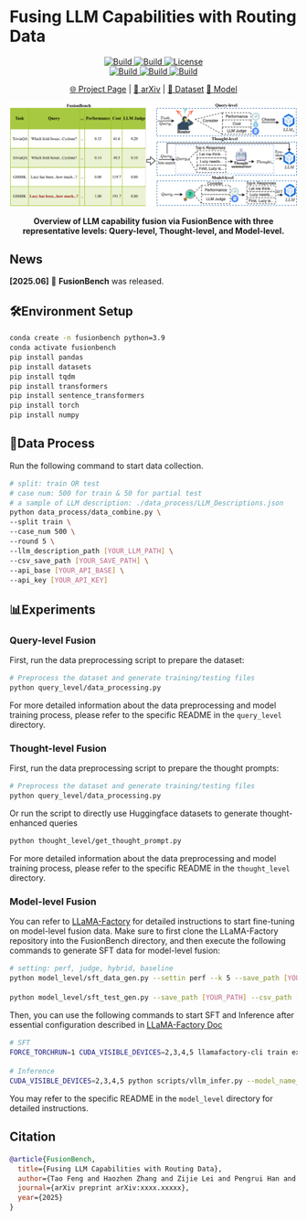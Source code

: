 # Fusing LLM Capabilities with Routing Data

<p align="center">
    <a href="https://ulab-uiuc.github.io/FusionBench/">
        <img alt="Build" src="https://img.shields.io/badge/Project-Page-blue">
    </a>
    <a href="http://arxiv.org/abs/xxxx.xxxxx">
        <img alt="Build" src="https://img.shields.io/badge/arXiv-xxxx.xxxxx-red?logo=arxiv">
    </a>
    <!-- <a href="xxx">
        <img alt="Build" src="https://img.shields.io/badge/Twitter-black?logo=X">
    </a> -->
    <a href="https://github.com/ulab-uiuc/FusionBench/blob/master/LICENSE">
        <img alt="License" src="https://img.shields.io/badge/LICENSE-MIT-green">
    </a>
    <br>
    <a href="https://github.com/ulab-uiuc/FusionBench">
        <img alt="Build" src="https://img.shields.io/github/stars/ulab-uiuc/FusionBench">
    </a>
    <a href="https://github.com/ulab-uiuc/FusionBench">
        <img alt="Build" src="https://img.shields.io/github/forks/ulab-uiuc/FusionBench">
    </a>
    <a href="https://github.com/ulab-uiuc/FusionBench">
        <img alt="Build" src="https://img.shields.io/github/issues/ulab-uiuc/FusionBench">
    </a>
</p>


<p align="center">
    <a href="https://ulab-uiuc.github.io/FusionBench/">🌐 Project Page</a> |
    <a href="http://arxiv.org/abs/2410.03834">📜 arXiv</a> |
    <a href="https://huggingface.co/datasets/ulab-ai/FusionBench">📂 Dataset</a>
    <a href="https://huggingface.co/ulab-ai/FusionBench-model">🤖 Model</a>

<p>



<div align="center">
  <img src="./figures/fusion.jpg" width="700" alt="FusionBench">
  <p><b>Overview of LLM capability fusion via FusionBence with three representative levels: Query-level, Thought-level, and Model-level.</b></p>
</div>


## News

**[2025.06]** 🌟 **FusionBench** was released.



## 🛠️Environment Setup

```bash
conda create -n fusionbench python=3.9
conda activate fusionbench
pip install pandas
pip install datasets
pip install tqdm
pip install transformers
pip install sentence_transformers
pip install torch
pip install numpy
```



## 🎯Data Process

Run the following command to start data collection.

```bash
# split: train OR test
# case num: 500 for train & 50 for partial test
# a sample of LLM description: ./data_process/LLM_Descriptions.json
python data_process/data_combine.py \
--split train \
--case_num 500 \
--round 5 \
--llm_description_path [YOUR_LLM_PATH] \
--csv_save_path [YOUR_SAVE_PATH] \
--api_base [YOUR_API_BASE] \
--api_key [YOUR_API_KEY]
```



<!-- Run the following command to start data collection, which will resume the collection of LLM judge data. -->




## 📊Experiments


### Query-level Fusion

First, run the data preprocessing script to prepare the dataset:

```bash
# Preprocess the dataset and generate training/testing files
python query_level/data_processing.py
```

For more detailed information about the data preprocessing and model training process, please refer to the specific README in the `query_level` directory.



### Thought-level Fusion
First, run the data preprocessing script to prepare the thought prompts:

```bash
# Preprocess the dataset and generate training/testing files
python query_level/data_processing.py
```

Or run the script to directly use Huggingface datasets to generate thought-enhanced queries

```bash
python thought_level/get_thought_prompt.py
```

For more detailed information about the data preprocessing and model training process, please refer to the specific README in the `thought_level` directory.


### Model-level Fusion

You can refer to [LLaMA-Factory](https://github.com/hiyouga/LLaMA-Factory) for detailed instructions to start fine-tuning on model-level fusion data. Make sure to first clone the LLaMA-Factory repository into the FusionBench directory, and then execute the following commands to generate SFT data for model-level fusion:


```bash
# setting: perf, judge, hybrid, baseline
python model_level/sft_data_gen.py --settin perf --k 5 --save_path [YOUR_PATH] --csv_path_with_judge [YOUR_PATH]

python model_level/sft_test_gen.py --save_path [YOUR_PATH] --csv_path [YOUR_PATH]
```

Then, you can use the following commands to start SFT and Inference after essential configuration described in [LLaMA-Factory Doc](https://llamafactory.readthedocs.io/en/latest/)

```bash
# SFT
FORCE_TORCHRUN=1 CUDA_VISIBLE_DEVICES=2,3,4,5 llamafactory-cli train examples/train_lora/[YOUR_YAML].yaml

# Inference
CUDA_VISIBLE_DEVICES=2,3,4,5 python scripts/vllm_infer.py --model_name_or_path meta-llama/Llama-3.1-8B-Instruct --adapter_name_or_path saves/llama3.1-8b/lora/[YOUR_PATH] --dataset router_test --cutoff_len 2048
```


You may refer to the specific README in the `model_level` directory for detailed instructions.


<!-- ### Evaluation -->




## Citation

```bibtex
@article{FusionBench,
  title={Fusing LLM Capabilities with Routing Data},
  author={Tao Feng and Haozhen Zhang and Zijie Lei and Pengrui Han and Mostofa Patwary and Mohammad Shoeybi and Bryan Catanzaro and Jiaxuan You},
  journal={arXiv preprint arXiv:xxxx.xxxxx},
  year={2025}
}
```
